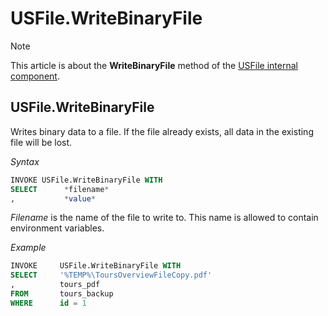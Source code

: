 # USFile.WriteBinaryFile



> [!NOTE]
> This article is about the **WriteBinaryFile** method of the [USFile internal component](/docs/Extensions/USFile%20internal%20component).

## **USFile.WriteBinaryFile**

Writes binary data to a file. If the file already exists, all data in the existing file will be lost.

*Syntax*

```sql
INVOKE USFile.WriteBinaryFile WITH
SELECT      *filename*
,           *value*
```

*Filename* is the name of the file to write to. This name is allowed to contain environment variables.

*Example*

```sql
INVOKE     USFile.WriteBinaryFile WITH
SELECT     '%TEMP%\ToursOverviewFileCopy.pdf'
,          tours_pdf
FROM       tours_backup
WHERE      id = 1
```

 
